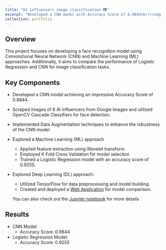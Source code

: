 ```yaml
---
title: "AI influencers image classification 📷"
excerpt: "Developed a CNN model with Accuracy Score of 0.9844<br/><img src='/images/AI_influencers.jpg'>"
collection: portfolio
---
```


## Overview
This project focuses on developing a face recognition model using Convolutional Neural Network (CNN) and Machine Learning (ML) approaches. Additionally, it aims to compare the performance of Logistic Regression and CNN for image classification tasks.

## Key Components
- Developed a CNN model achieving an impressive Accuracy Score of 0.9844.
- Scraped images of 6 AI influencers from Google Images and utilized OpenCV Cascade Classifiers for face detection.
- Implemented Data Augmentation techniques to enhance the robustness of the CNN model.
- Explored a Machine Learning (ML) approach
  - Applied feature extraction using Wavelet transform.
  - Employed K Fold Cross Validation for model selection
  - Trained a Logistic Regression model with an accuracy score of 0.9255.
- Explored Deep Learning (DL) approach:
  - Utilized TensorFlow for data preprocessing and model building.
  - Created and deployed a [Web Application](https://ai-influencer-image-classification.streamlit.app/) for model comparison.

  You can also check out the [Jupyter notebook](https://github.com/mallahova/AI_influencer_image_classification/blob/main/model_lr_cnn.ipynb) for more details 


## Results
- CNN Model:
  - Accuracy Score: 0.9844
- Logistic Regression Model:
  - Accuracy Score: 0.9255



